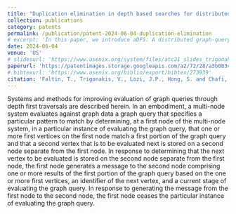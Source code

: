 ```yaml
---
title: "Duplication elimination in depth based searches for distributed systems"
collection: publications
category: patents
permalink: /publication/patent-2024-06-04-duplication-elimination
# excerpt: 'In this paper, we introduce aDFS: A distributed graph-querying system that can process practically any query fully in memory, while maintaining bounded runtime memory consumption. To achieve this behavior, aDFS relies on (i) almost depth-first (aDFS) graph exploration with some breadth-first characteristics for performance, and (ii) non-blocking dispatching of intermediate results to remote edges. We evaluate aDFS against state-of-the-art graph-querying (Neo4J and GraphFrames for Apache Spark), graph-mining (G-Miner, Fractal, and Peregrine), as well as dataflow joins (BiGJoin), and show that aDFS significantly outperforms prior work on a diverse selection of workloads.'
date: 2024-06-04
venue: 'US'
# slidesurl: 'https://www.usenix.org/system/files/atc21_slides_trigonakis.pdf'
paperurl: 'https://patentimages.storage.googleapis.com/a2/72/28/a3b083c1d50e39/US12001425.pdf'
# bibtexurl: 'https://www.usenix.org/biblio/export/bibtex/273939'
citation: 'Faltin, T., Trigonakis, V., Lozi, J.P., Hong, S. and Chafi, H., Oracle International Corp, 2024. Duplication elimination in depth based searches for distributed systems. U.S. Patent 12,001,425.'
---
```

Systems and methods for improving evaluation of graph queries through depth first traversals are described herein. In an embodiment, a multi-node system evaluates against graph data a graph query that specifies a particular pattern to match by determining, at a first node of the multi-node system, in a particular instance of evaluating the graph query, that one or more first vertices on the first node match a first portion of the graph query and that a second vertex that is to be evaluated next is stored on a second node separate from the first node. In response to determining that the next vertex to be evaluated is stored on the second node separate from the first node, the first node generates a message to the second node comprising one or more results of the first portion of the graph query based on the one or more first vertices, an identifier of the next vertex, and a current stage of evaluating the graph query. In response to generating the message from the first node to the second node, the first node ceases the particular instance of evaluating the graph query.
